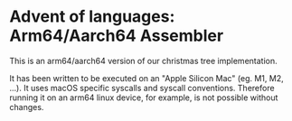 # Advent of languages: Arm64/Aarch64 Assembler

This is an arm64/aarch64 version of our christmas tree implementation.

It has been written to be executed on an "Apple Silicon Mac" (eg. M1, M2, ...).
It uses macOS specific syscalls and syscall conventions. Therefore running it
on an arm64 linux device, for example, is not possible without changes.
